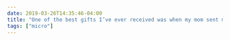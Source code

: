 ```yaml
---
date: 2019-03-26T14:35:46-04:00
title: "One of the best gifts I’ve ever received was when my mom sent me a copy of The Moody Blues’ “Days of Future Passed” for my birthday when I was a freshman at BYU, assuming that because it was quirky, I would like it. She was 100% right."
tags: ["micro"]
---
```

